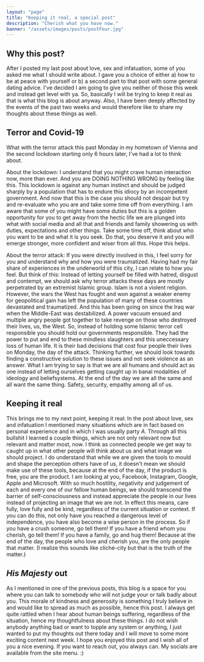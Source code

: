 ```yaml
---
layout: "page"
title: "Keeping it real, a special post"
description: "Cherish what you have now."
banner: "/assets/images/posts/postFour.jpg"
---
```


## Why this post?

After I posted my last post about love, sex and infatuation, some of you asked me what I should write about. I gave you a choice of either a) how to be at peace with yourself or b) a second part to that post with some general dating advice. I've decided I am going to give you neither of those this week and instead get level with ya. So, basically I will be trying to keep it real as that is what this blog is about anyway. Also, I have been deeply affected by the events of the past two weeks and would therefore like to share my thoughts about these things as well.

## Terror and Covid-19

What with the terror attack this past Monday in my hometown of Vienna and the second lockdown starting only 6 hours later, I've had a lot to think about.

About the lockdown: I understand that you might crave human interaction now, more than ever. And you are DOING NOTHING WRONG by feeling like this. This lockdown is against any human instinct and should be judged sharply by a population that has to endure this idiocy by an incompetent government. And now that this is the case you should not despair but try and re-evaluate who you are and take some time off from everything. I am aware that some of you might have some duties but this is a golden opportunity for you to get away from the hectic life we are plunged into what with social media and all that and friends and family showering us with duties, expectations and other things. Take some time off, think about who you want to be and what it is you seek. Do that, you deserve it and you will emerge stronger, more confident and wiser from all this. Hope this helps.

About the terror attack: If you were directly involved in this, I feel sorry for you and understand why and how you were traumatized. Having had my fair share of experiences in the underworld of this city, I can relate to how you feel. But think of this: Instead of letting yourself be filled with hatred, disgust and contempt, we should ask why terror attacks these days are mostly perpetrated by an extremist Islamic group. Islam is not a violent religion. However, the wars the West has fought and won against a weaker enemy for geopolitical gain has left the population of many of these countries devastated and traumatized. And this has been going on since the Iraq war when the Middle-East was destabilized. A power vacuum ensued and multiple angry people got together to take revenge on those who destroyed their lives, us, the West. So, instead of holding some Islamic terror cell responsible you should hold our governments responsible. They had the power to put and end to these mindless slaughters and this uneccessary loss of human life. It is their bad decisions that cost four people their lives on Monday, the day of the attack. Thinking further, we should look towards finding a constructive solution to these issues and not seek violence as an answer. What I am trying to say is that we are all humans and should act as one instead of letting ourselves getting caught up in banal modalities of ideology and beliefsystems. At the end of the day we are all the same and all want the same thing. Safety, security, empathy among all of us.

## Keeping it real

This brings me to my next point, keeping it real: In the post about love, sex and infatuation I mentioned many situations which are in fact based on personal experience and in which I was usually party *A*. Through all this bullshit I learned a couple things, which are not only relevant now but relevant and matter most, now. I think as connected people we get way to caught up in what other people will think about us and what image we should project. I do understand that while we are given the tools to mould and shape the perception others have of us, it doesn't mean we should make use of these tools, because at the end of the day, if the product is free, you are the product. I am looking at you, Facebook, Instagram, Google, Apple and Microsoft. With so much hostility, negativity and judgement of each and every one of our fellow human beings, we should transcend the barrier of self-consciousness and instead appreciate the people in our lives instead of projecting an image that we are not. In effect this means, care fully, love fully and be kind, regardless of the current situation or context. If you can do this, not only have you reached a dangerous level of independence, you have also become a wise person in the process. So if you have a crush someone, go tell them! If you have a friend whom you cherish, go tell them! If you have a family, go and hug them! Because at the end of the day, the people who love and cherish you, are the only people that matter. (I realize this sounds like cliché-city but that is the truth of the matter.)

## *His Majesty* out

As I mentioned in one of the previous posts, this blog is a space for you where you can talk to somebody who will not judge your or talk badly about you. This morale of kindness and generosity is something I truly believe in and would like to spread as much as possible, hence this post. I always get quite rattled when I hear about human beings suffering, regardless of the situation, hence my thoughtfulness about these things. I do not wish anybody anything bad or want to topple any system or anything, I just wanted to put my thoughts out there today and I will move to some more exciting content next week. I hope you enjoyed this post and I wish all of you a nice evening. If you want to reach out, you always can. My socials are available from the site menu. :)
